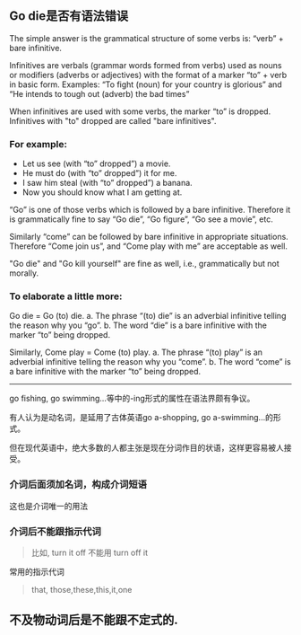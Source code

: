 ## Go die是否有语法错误 

The simple answer is the grammatical structure of some verbs is: “verb” + bare infinitive.


Infinitives are verbals (grammar words formed from verbs) used as nouns or modifiers (adverbs or adjectives) with the format of a marker “to” + verb in basic form. Examples: “To fight (noun) for your country is glorious” and “He intends to tough out (adverb) the bad times”


When infinitives are used with some verbs, the marker “to” is dropped. Infinitives with "to" dropped are called "bare infinitives".


### For example: 

* Let us see (with “to” dropped”) a movie.
* He must do (with “to” dropped”) it for me.
* I saw him steal (with “to” dropped”) a banana.
* Now you should know what I am getting at. 


“Go” is one of those verbs which is followed by a bare infinitive. Therefore it is grammatically fine to say “Go die”, “Go figure”, “Go see a movie”, etc.


Similarly “come” can be followed by bare infinitive in appropriate situations. Therefore “Come join us”, and “Come play with me” are acceptable as well.

 

"Go die" and "Go kill yourself" are fine as well, i.e., grammatically but not morally.

 

### To elaborate a little more:


Go die = Go (to) die.
a. The phrase “(to) die” is an adverbial infinitive telling the reason why you “go”.
b. The word “die” is a bare infinitive with the marker “to” being dropped.


Similarly, Come play = Come (to) play.
a. The phrase “(to) play” is an adverbial infinitive telling the reason why you “come”.
b. The word “come” is a bare infinitive with the marker “to” being dropped.

---


go fishing, go swimming...等中的-ing形式的属性在语法界颇有争议。

有人认为是动名词，是延用了古体英语go a-shopping, go a-swimming...的形式。

但在现代英语中，绝大多数的人都主张是现在分词作目的状语，这样更容易被人接受。




### 介词后面须加名词，构成介词短语

这也是介词唯一的用法

### 介词后不能跟指示代词

> 比如, turn it off 不能用 turn off it

常用的指示代词 

> that, those,these,this,it,one

## 不及物动词后是不能跟不定式的.

